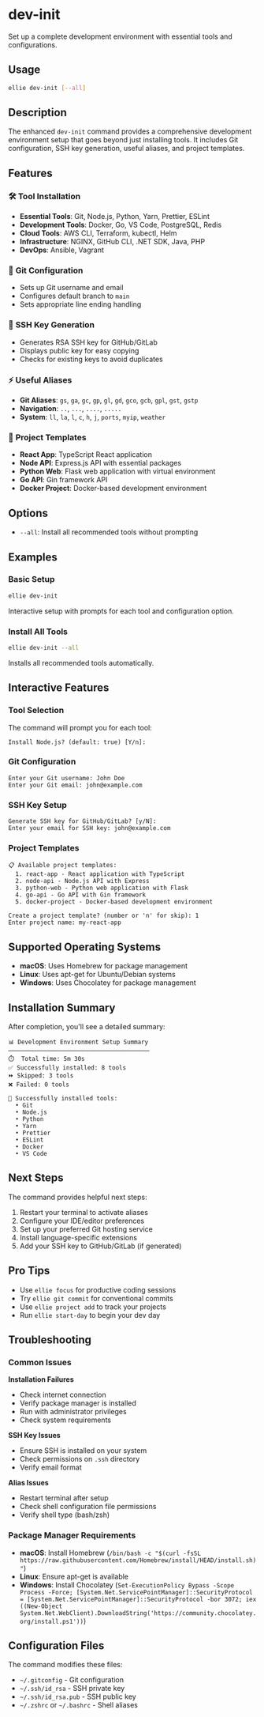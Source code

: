 # dev-init

Set up a complete development environment with essential tools and configurations.

## Usage
```sh
ellie dev-init [--all]
```

## Description

The enhanced `dev-init` command provides a comprehensive development environment setup that goes beyond just installing tools. It includes Git configuration, SSH key generation, useful aliases, and project templates.

## Features

### 🛠️ **Tool Installation**
- **Essential Tools**: Git, Node.js, Python, Yarn, Prettier, ESLint
- **Development Tools**: Docker, Go, VS Code, PostgreSQL, Redis
- **Cloud Tools**: AWS CLI, Terraform, kubectl, Helm
- **Infrastructure**: NGINX, GitHub CLI, .NET SDK, Java, PHP
- **DevOps**: Ansible, Vagrant

### 🔧 **Git Configuration**
- Sets up Git username and email
- Configures default branch to `main`
- Sets appropriate line ending handling

### 🔑 **SSH Key Generation**
- Generates RSA SSH key for GitHub/GitLab
- Displays public key for easy copying
- Checks for existing keys to avoid duplicates

### ⚡ **Useful Aliases**
- **Git Aliases**: `gs`, `ga`, `gc`, `gp`, `gl`, `gd`, `gco`, `gcb`, `gpl`, `gst`, `gstp`
- **Navigation**: `..`, `...`, `....`, `.....`
- **System**: `ll`, `la`, `l`, `c`, `h`, `j`, `ports`, `myip`, `weather`

### 📁 **Project Templates**
- **React App**: TypeScript React application
- **Node API**: Express.js API with essential packages
- **Python Web**: Flask web application with virtual environment
- **Go API**: Gin framework API
- **Docker Project**: Docker-based development environment

## Options

- `--all`: Install all recommended tools without prompting

## Examples

### Basic Setup
```sh
ellie dev-init
```
Interactive setup with prompts for each tool and configuration option.

### Install All Tools
```sh
ellie dev-init --all
```
Installs all recommended tools automatically.

## Interactive Features

### Tool Selection
The command will prompt you for each tool:
```
Install Node.js? (default: true) [Y/n]:
```

### Git Configuration
```
Enter your Git username: John Doe
Enter your Git email: john@example.com
```

### SSH Key Setup
```
Generate SSH key for GitHub/GitLab? [y/N]:
Enter your email for SSH key: john@example.com
```

### Project Templates
```
📋 Available project templates:
  1. react-app - React application with TypeScript
  2. node-api - Node.js API with Express
  3. python-web - Python web application with Flask
  4. go-api - Go API with Gin framework
  5. docker-project - Docker-based development environment

Create a project template? (number or 'n' for skip): 1
Enter project name: my-react-app
```

## Supported Operating Systems

- **macOS**: Uses Homebrew for package management
- **Linux**: Uses apt-get for Ubuntu/Debian systems
- **Windows**: Uses Chocolatey for package management

## Installation Summary

After completion, you'll see a detailed summary:
```
📊 Development Environment Setup Summary
────────────────────────────────────────
⏱️  Total time: 5m 30s
✅ Successfully installed: 8 tools
⏩ Skipped: 3 tools
❌ Failed: 0 tools

🎉 Successfully installed tools:
  • Git
  • Node.js
  • Python
  • Yarn
  • Prettier
  • ESLint
  • Docker
  • VS Code
```

## Next Steps

The command provides helpful next steps:
1. Restart your terminal to activate aliases
2. Configure your IDE/editor preferences
3. Set up your preferred Git hosting service
4. Install language-specific extensions
5. Add your SSH key to GitHub/GitLab (if generated)

## Pro Tips

- Use `ellie focus` for productive coding sessions
- Try `ellie git commit` for conventional commits
- Use `ellie project add` to track your projects
- Run `ellie start-day` to begin your dev day

## Troubleshooting

### Common Issues

**Installation Failures**
- Check internet connection
- Verify package manager is installed
- Run with administrator privileges
- Check system requirements

**SSH Key Issues**
- Ensure SSH is installed on your system
- Check permissions on `.ssh` directory
- Verify email format

**Alias Issues**
- Restart terminal after setup
- Check shell configuration file permissions
- Verify shell type (bash/zsh)

### Package Manager Requirements

- **macOS**: Install Homebrew (`/bin/bash -c "$(curl -fsSL https://raw.githubusercontent.com/Homebrew/install/HEAD/install.sh)"`)
- **Linux**: Ensure apt-get is available
- **Windows**: Install Chocolatey (`Set-ExecutionPolicy Bypass -Scope Process -Force; [System.Net.ServicePointManager]::SecurityProtocol = [System.Net.ServicePointManager]::SecurityProtocol -bor 3072; iex ((New-Object System.Net.WebClient).DownloadString('https://community.chocolatey.org/install.ps1'))`)

## Configuration Files

The command modifies these files:
- `~/.gitconfig` - Git configuration
- `~/.ssh/id_rsa` - SSH private key
- `~/.ssh/id_rsa.pub` - SSH public key
- `~/.zshrc` or `~/.bashrc` - Shell aliases 